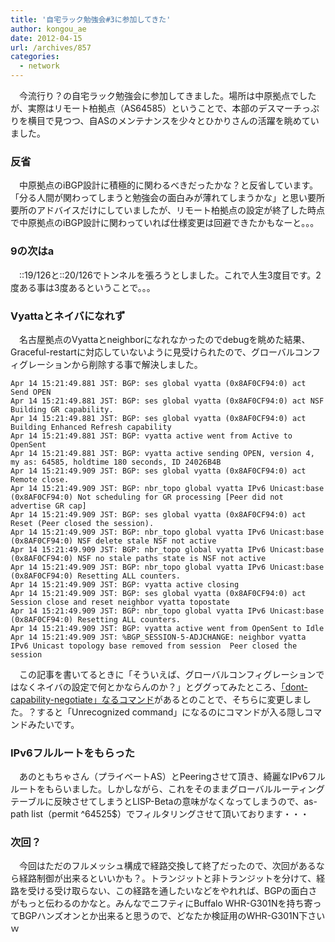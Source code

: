 ```yaml
---
title: '自宅ラック勉強会#3に参加してきた'
author: kongou_ae
date: 2012-04-15
url: /archives/857
categories:
  - network
---
```

</p> 

　今流行り？の自宅ラック勉強会に参加してきました。場所は中原拠点でしたが、実際はリモート柏拠点（AS64585）ということで、本部のデスマーチっぷりを横目で見つつ、自ASのメンテナンスを少々とひかりさんの活躍を眺めていました。

### 反省

　中原拠点のiBGP設計に積極的に関わるべきだったかな？と反省しています。「分る人間が関わってしまうと勉強会の面白みが薄れてしまうかな」と思い要所要所のアドバイスだけにしていましたが、リモート柏拠点の設定が終了した時点で中原拠点のiBGP設計に関わっていれば仕様変更は回避できたかもなーと。。。

### 9の次はa

　::19/126と::20/126でトンネルを張ろうとしました。これで人生3度目です。2度ある事は3度あるということで。。。

### Vyattaとネイバになれず

　名古屋拠点のVyattaとneighborになれなかったのでdebugを眺めた結果、Graceful-restartに対応していないように見受けられたので、グローバルコンフィグレーションから削除する事で解決しました。

<pre><code>Apr 14 15:21:49.881 JST: BGP: ses global vyatta (0x8AF0CF94:0) act Send OPEN
Apr 14 15:21:49.881 JST: BGP: ses global vyatta (0x8AF0CF94:0) act NSF Building GR capability.
Apr 14 15:21:49.881 JST: BGP: ses global vyatta (0x8AF0CF94:0) act Building Enhanced Refresh capability
Apr 14 15:21:49.881 JST: BGP: vyatta active went from Active to OpenSent
Apr 14 15:21:49.881 JST: BGP: vyatta active sending OPEN, version 4, my as: 64585, holdtime 180 seconds, ID 24026B4B
Apr 14 15:21:49.909 JST: BGP: ses global vyatta (0x8AF0CF94:0) act Remote close.
Apr 14 15:21:49.909 JST: BGP: nbr_topo global vyatta IPv6 Unicast:base (0x8AF0CF94:0) Not scheduling for GR processing [Peer did not advertise GR cap]
Apr 14 15:21:49.909 JST: BGP: ses global vyatta (0x8AF0CF94:0) act Reset (Peer closed the session).
Apr 14 15:21:49.909 JST: BGP: nbr_topo global vyatta IPv6 Unicast:base (0x8AF0CF94:0) NSF delete stale NSF not active
Apr 14 15:21:49.909 JST: BGP: nbr_topo global vyatta IPv6 Unicast:base (0x8AF0CF94:0) NSF no stale paths state is NSF not active
Apr 14 15:21:49.909 JST: BGP: nbr_topo global vyatta IPv6 Unicast:base (0x8AF0CF94:0) Resetting ALL counters.
Apr 14 15:21:49.909 JST: BGP: vyatta active closing
Apr 14 15:21:49.909 JST: BGP: ses global vyatta (0x8AF0CF94:0) act Session close and reset neighbor vyatta topostate
Apr 14 15:21:49.909 JST: BGP: nbr_topo global vyatta IPv6 Unicast:base (0x8AF0CF94:0) Resetting ALL counters.
Apr 14 15:21:49.909 JST: BGP: vyatta active went from OpenSent to Idle
Apr 14 15:21:49.909 JST: %BGP_SESSION-5-ADJCHANGE: neighbor vyatta IPv6 Unicast topology base removed from session  Peer closed the session
</code></pre>

　この記事を書いてるときに「そういえば、グローバルコンフィグレーションではなくネイバの設定で何とかならんのか？」とググってみたところ、<a href="https://supportforums.cisco.com/thread/2053597" title="BGP issue on cisco 1905" target="_blank">「dont-capability-negotiate」なるコマンド</a>があるとのことで、そちらに変更しました。？すると「Unrecognized command」になるのにコマンドが入る隠しコマンドみたいです。

### IPv6フルルートをもらった

　あのともちゃさん（プライベートAS）とPeeringさせて頂き、綺麗なIPv6フルルートをもらいました。しかしながら、これをそのままグローバルルーティングテーブルに反映させてしまうとLISP-Betaの意味がなくなってしまうので、as-path list（permit ^64525$）でフィルタリングさせて頂いております・・・

### 次回？

　今回はただのフルメッシュ構成で経路交換して終了だったので、次回があるなら経路制御が出来るといいかも？。トランジットと非トランジットを分けて、経路を受ける受け取らない、この経路を通したいなどをやれれば、BGPの面白さがもっと伝わるのかなと。みんなでニフティにBuffalo WHR-G301Nを持ち寄ってBGPハンズオンとか出来ると思うので、どなたか検証用のWHR-G301N下さいｗ